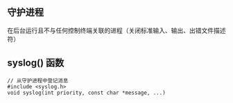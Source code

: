 ## 守护进程
在后台运行且不与任何控制终端关联的进程（关闭标准输入、输出、出错文件描述符）

## syslog() 函数
```
// 从守护进程中登记消息
#include <syslog.h>
void syslog(int priority, const char *message, ...)
```